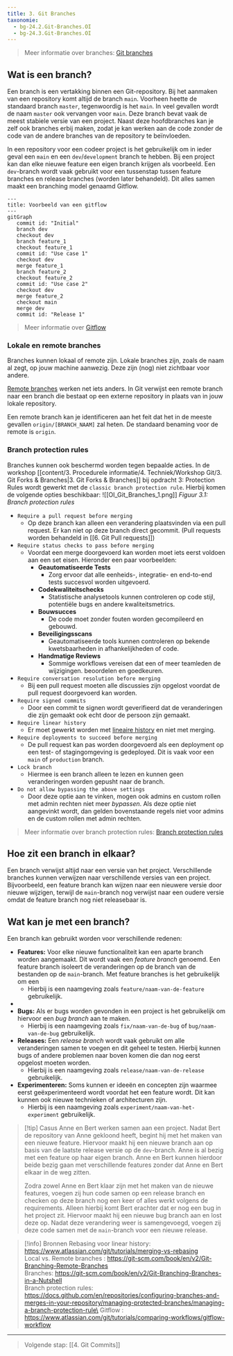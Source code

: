 ```yaml
---
title: 3. Git Branches
taxonomie:
  - bg-24.2.Git-Branches.OI
  - bg-24.3.Git-Branches.OI
---
```


> Meer informatie over branches: [Git branches](https://git-scm.com/book/en/v2/Git-Branching-Branches-in-a-Nutshell)

## Wat is een branch?
Een branch is een vertakking binnen een Git-repository. Bij het aanmaken van een repository komt altijd de branch `main`. Voorheen heette de standaard branch `master`, tegenwoordig is het `main`. In veel gevallen wordt de naam `master` ook vervangen voor `main`. Deze branch bevat vaak de meest stabiele versie van een project. Naast deze hoofdbranches kan je zelf ook branches erbij maken, zodat je kan werken aan de code zonder de code van de andere branches van de repository te beïnvloeden. 

In een repository voor een codeer project is het gebruikelijk om in ieder geval een `main` en een `dev`/`development` branch te hebben. Bij een project kan dan elke nieuwe feature een eigen branch krijgen als voorbeeld. Een `dev`-branch wordt vaak gebruikt voor een tussenstap tussen feature branches en release branches (worden later behandeld). Dit alles samen maakt een branching model genaamd Gitflow. 

```mermaid
---
title: Voorbeeld van een gitflow
---
gitGraph
   commit id: "Initial"
   branch dev
   checkout dev
   branch feature_1
   checkout feature_1
   commit id: "Use case 1"
   checkout dev
   merge feature_1
   branch feature_2
   checkout feature_2
   commit id: "Use case 2"
   checkout dev
   merge feature_2
   checkout main
   merge dev
   commit id: "Release 1"

```

> Meer informatie over [Gitflow](https://www.atlassian.com/git/tutorials/comparing-workflows/gitflow-workflow)

### Lokale en remote branches
Branches kunnen lokaal of remote zijn. Lokale branches zijn, zoals de naam al zegt, op jouw machine aanwezig. Deze zijn (nog) niet zichtbaar voor andere.

[Remote branches](https://git-scm.com/book/en/v2/Git-Branching-Remote-Branches) werken net iets anders. In Git verwijst een remote branch naar een branch die bestaat op een externe repository in plaats van in jouw lokale repository. 

Een remote branch kan je identificeren aan het feit dat het in de meeste gevallen `origin/[BRANCH_NAAM]` zal heten. De standaard benaming voor de remote is `origin`. 

### Branch protection rules
Branches kunnen ook beschermd worden tegen bepaalde acties. In de workshop [[content/3. Procedurele informatie/4. Techniek/Workshop Git/3. Git Forks & Branches|3. Git Forks & Branches]] bij opdracht 3: Protection Rules wordt gewerkt met de `classic branch protection rule`. Hierbij komen de volgende opties beschikbaar:
![[OI_Git_Branches_1.png]]
*Figuur 3.1: Branch protection rules*

- `Require a pull request before merging`
	- Op deze branch kan alleen een verandering plaatsvinden via een pull request. Er kan niet op deze branch direct gecommit. (Pull requests worden behandeld in [[6. Git Pull requests]])
- `Require status checks to pass before merging`
	- Voordat een merge doorgevoerd kan worden moet iets eerst voldoen aan een set eisen. Hieronder een paar voorbeelden:
		- **Geautomatiseerde Tests**
			- Zorg ervoor dat alle eenheids-, integratie- en end-to-end tests succesvol worden uitgevoerd.
		- **Codekwaliteitschecks**
			- Statistische analysetools kunnen controleren op code stijl, potentiële bugs en andere kwaliteitsmetrics.
		- **Bouwsucces**
			- De code moet zonder fouten worden gecompileerd en gebouwd.
		- **Beveiligingsscans**
			- Geautomatiseerde tools kunnen controleren op bekende kwetsbaarheden in afhankelijkheden of code.
		- **Handmatige Reviews**
			- Sommige workflows vereisen dat een of meer teamleden de wijzigingen. beoordelen en goedkeuren.
- `Require conversation resolution before merging`
	- Bij een pull request moeten alle discussies zijn opgelost voordat de pull request doorgevoerd kan worden.
- `Require signed commits`
	- Door een commit te signen wordt geverifieerd dat de veranderingen die zijn gemaakt ook echt door de persoon zijn gemaakt.
- `Require linear history`
	- Er moet gewerkt worden met [lineaire history](https://www.atlassian.com/git/tutorials/merging-vs-rebasing) en niet met merging.
- `Require deployments to succeed before merging`
	- De pull request kan pas worden doorgevoerd als een deployment op een test- of stagingomgeving is gedeployed. Dit is vaak voor een `main` of `production` branch.
- `Lock branch`
	- Hiermee is een branch alleen te lezen en kunnen geen veranderingen worden gepusht naar de branch.
- `Do not allow bypassing the above settings`
	- Door deze optie aan te vinken, mogen ook admins en custom rollen met admin rechten niet meer *bypassen*. Als deze optie niet aangevinkt wordt, dan gelden bovenstaande regels niet voor admins en de custom rollen met admin rechten.

> Meer informatie over branch protection rules: [Branch protection rules](https://docs.github.com/en/repositories/configuring-branches-and-merges-in-your-repository/managing-protected-branches/managing-a-branch-protection-rule)

## Hoe zit een branch in elkaar?
Een branch verwijst altijd naar een versie van het project. Verschillende branches kunnen verwijzen naar verschillende versies van een project. Bijvoorbeeld, een feature branch kan wijzen naar een nieuwere versie door nieuwe wijzigen, terwijl de `main`-branch nog verwijst naar een oudere versie omdat de feature branch nog niet releasebaar is.

## Wat kan je met een branch?
Een branch kan gebruikt worden voor verschillende redenen:
- **Features:** Voor elke nieuwe functionaliteit kan een aparte branch worden aangemaakt. Dit wordt vaak een *feature branch* genoemd. Een feature branch isoleert de veranderingen op de branch van de bestanden op de `main`-branch. Met feature branches is het gebruikelijk om een 
	- Hierbij is een naamgeving zoals `feature/naam-van-de-feature` gebruikelijk.
- 
- **Bugs:** Als er bugs worden gevonden in een project is het gebruikelijk om hiervoor een *bug branch* aan te maken. 
	- Hierbij is een naamgeving zoals `fix/naam-van-de-bug` of `bug/naam-van-de-bug` gebruikelijk.
- **Releases:** Een *release branch* wordt vaak gebruikt om alle veranderingen samen te voegen en dit geheel te testen. Hierbij kunnen bugs of andere problemen naar boven komen die dan nog eerst opgelost moeten worden.
	- Hierbij is een naamgeving zoals `release/naam-van-de-release` gebruikelijk.
- **Experimenteren:** Soms kunnen er ideeën en concepten zijn waarmee eerst geëxperimenteerd wordt voordat het een feature wordt. Dit kan kunnen ook nieuwe technieken of architecturen zijn.
	- Hierbij is een naamgeving zoals `experiment/naam-van-het-experiment` gebruikelijk.

> [!tip] Casus
> Anne en Bert werken samen aan een project. Nadat Bert de repository van Anne gekloond heeft, begint hij met het maken van een nieuwe feature. Hiervoor maakt hij een nieuwe branch aan op basis van de laatste release versie op de `dev`-branch. Anne is al bezig met een feature op haar eigen branch. Anne en Bert kunnen hierdoor beide bezig gaan met verschillende features zonder dat Anne en Bert elkaar in de weg zitten.
> 
> Zodra zowel Anne en Bert klaar zijn met het maken van de nieuwe features, voegen zij hun code samen op een release branch en checken op deze branch nog een keer of alles werkt volgens de requirements. Alleen hierbij komt Bert erachter dat er nog een bug in het project zit. Hiervoor maakt hij een nieuwe bug branch aan en lost deze op. Nadat deze verandering weer is samengevoegd, voegen zij deze code samen met de `main`-branch voor een nieuwe release. 

> [!info] Bronnen
> Rebasing voor linear history: https://www.atlassian.com/git/tutorials/merging-vs-rebasing \
> Local vs. Remote branches : https://git-scm.com/book/en/v2/Git-Branching-Remote-Branches \
> Branches: https://git-scm.com/book/en/v2/Git-Branching-Branches-in-a-Nutshell \
> Branch protection rules: https://docs.github.com/en/repositories/configuring-branches-and-merges-in-your-repository/managing-protected-branches/managing-a-branch-protection-rule\
>  Gitflow : https://www.atlassian.com/git/tutorials/comparing-workflows/gitflow-workflow

---

> Volgende stap: [[4. Git Commits]]


